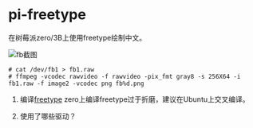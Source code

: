 # pi-freetype

在树莓派zero/3B上使用freetype绘制中文。

![fb截图](https://github.com/mumumusuc/pi-freetype/images/fb1.png)
```
# cat /dev/fb1 > fb1.raw
# ffmpeg -vcodec rawvideo -f rawvideo -pix_fmt gray8 -s 256X64 -i fb1.raw -f image2 -vcodec png fb%d.png
```

1. 编译[freetype](https://www.freetype.org/download.html)
	zero上编译freetype过于折磨，建议在Ubuntu上交叉编译。

2. 使用了哪些驱动？



